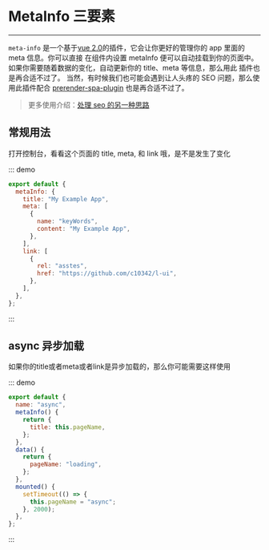 # MetaInfo 三要素

---

`meta-info` 是一个基于[vue 2.0](https://vuejs.org)的插件，它会让你更好的管理你的 app 里面的 meta 信息。你可以直接
在组件内设置 metaInfo 便可以自动挂载到你的页面中。如果你需要随着数据的变化，自动更新你的 title、meta 等信息，那么用此
插件也是再合适不过了。
当然，有时候我们也可能会遇到让人头疼的 SEO 问题，那么使用此插件配合 [prerender-spa-plugin](https://github.com/chrisvfritz/prerender-spa-plugin) 也是再合适不过了。

> 更多使用介绍：[处理 seo 的另一种思路](https://zhuanlan.zhihu.com/p/29148760?group_id=890298677627879424)

## 常规用法

<div class="demo-block">
  <p>打开控制台，看看这个页面的 title, meta, 和 link 哦，是不是发生了变化</p>
</div>

::: demo

```js
export default {
  metaInfo: {
    title: "My Example App",
    meta: [
      {
        name: "keyWords",
        content: "My Example App",
      },
    ],
    link: [
      {
        rel: "asstes",
        href: "https://github.com/c10342/l-ui",
      },
    ],
  },
};
```

:::

## async 异步加载

<div class="demo-block">
  <p>如果你的title或者meta或者link是异步加载的，那么你可能需要这样使用</p>
</div>

::: demo

```js
export default {
  name: "async",
  metaInfo() {
    return {
      title: this.pageName,
    };
  },
  data() {
    return {
      pageName: "loading",
    };
  },
  mounted() {
    setTimeout(() => {
      this.pageName = "async";
    }, 2000);
  },
};
```

:::

<script>
  export default {
    metaInfo: {
      title: 'metaInfo', // set a title
      meta: [{                 // set meta
        name: 'keyWords',
        content: 'metaInfo'
      }],
      link: [{                 // set link
        rel: 'asstes',
        href: 'https://github.com/c10342/l-ui'
      }]
    }
  }
</script>
